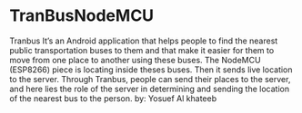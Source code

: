 # TranBusNodeMCU
Tranbus It’s an Android application that helps people to find the nearest public transportation buses to them and that make it easier for them to move from one place to another using these buses. The NodeMCU (ESP8266) piece is locating inside theses buses. Then it sends live location to the server. Through Tranbus, people can send their places to the server, and here lies the role of the server in determining and sending the location of the nearest bus to the person.
by: Yosuef Al khateeb
